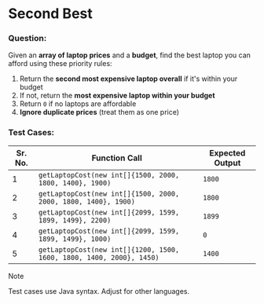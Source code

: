 # Second Best

### Question:
Given an **array of laptop prices** and a **budget**, find the best laptop you can afford using these priority rules:
1. Return the **second most expensive laptop overall** if it's within your budget
2. If not, return the **most expensive laptop within your budget**
3. Return `0` if no laptops are affordable
4. **Ignore duplicate prices** (treat them as one price)

### Test Cases:
| **Sr. No.** | **Function Call**                                                    | **Expected Output** |
| ----------- | -------------------------------------------------------------------- | ------------------- |
| 1           | `getLaptopCost(new int[]{1500, 2000, 1800, 1400}, 1900)`             | `1800`              |
| 2           | `getLaptopCost(new int[]{1500, 2000, 2000, 1800, 1400}, 1900)`       | `1800`              |
| 3           | `getLaptopCost(new int[]{2099, 1599, 1899, 1499}, 2200)`             | `1899`              |
| 4           | `getLaptopCost(new int[]{2099, 1599, 1899, 1499}, 1000)`             | `0`                 |
| 5           | `getLaptopCost(new int[]{1200, 1500, 1600, 1800, 1400, 2000}, 1450)` | `1400`              |

> [!NOTE]
> Test cases use Java syntax. Adjust for other languages.